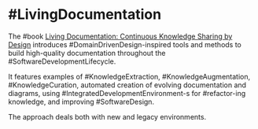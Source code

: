 # #LivingDocumentation

The #book [Living Documentation: Continuous Knowledge Sharing by Design](https://www.goodreads.com/book/show/34927405-living-documentation) introduces #DomainDrivenDesign-inspired tools and methods to build high-quality documentation throughout the #SoftwareDevelopmentLifecycle.

It features examples of #KnowledgeExtraction, #KnowledgeAugmentation, #KnowledgeCuration, automated creation of evolving documentation and diagrams, using #IntegratedDevelopmentEnvironment-s for #refactor-ing knowledge, and improving #SoftwareDesign.

The approach deals both with new and legacy environments.
